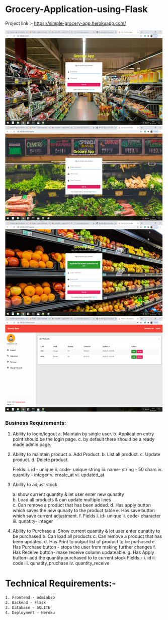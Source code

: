 # Grocery-Application-using-Flask 
Project link :- https://simple-grocery-app.herokuapp.com/ 

<img src="Applicatin_img/img1.png" width=500 height=300/>         <img src="Applicatin_img/img2.png" width=500 height=300/> 
<img src="Applicatin_img/img3.png" width=500 height=300/>         <img src="Applicatin_img/img4.png" width=500 height=300/>

### Business Requirements:
1. Ability to login/logout
    a. Maintain by single user.
    b. Application entry point should be the login page.
    c. by default there should be a ready made admin page.

2. Ability to maintain product
    a. Add Product.
    b. List all product.
    c. Update product.
    d. Delete product.
    
    Fields:
    i.   id - unique
    ii.  code- unique string
    iii. name- string - 50 chars
    iv.  quantity - integer
    v.   create_at
    vi.  updated_at         

3. Ability to adjust stock
    
	a. show current quantity & let user enter new qunatity   
	b. Load all products & can update multiple lines    
	c. Can remove a product that has been added.
	d. Has apply button which saves the new qunaity to the product table
	e. Has save button which save current adjustment.
	f. Fields
		i.  id- unique
		ii. code- character
		iii. qunatity- integer

4. Ability to Purchase
	a. Show current quantity & let user enter qunatity to be purchased
	b. Can load all products
	c. Can remove a product that has been updated.
	d. Has Print to output list of product to be purhased
	e. Has Purchase button - stops the user from making further changes
	f. Has Receive button- make receive column updateable.
	g. Has Apply button- add the quantity purchased to te current stock
	Fields:-
		i. id
		ii. code
		iii. qunatity_pruchase
		iv. quantity_receive

# Technical Requirements:-
	1. Frontend - adminbsb
	2. Backend - Flask
	3. Database - SQLITE
	4. Deployment - Heroku
